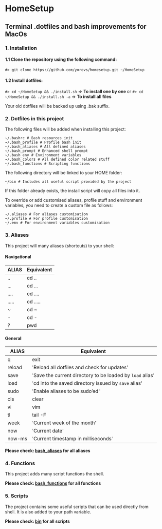 # HomeSetup
## Terminal .dotfiles and bash improvements for MacOs

### 1. Installation

#### 1.1 Clone the repository using the following command:

`#> git clone https://github.com/yorevs/homesetup.git ~/HomeSetup`

#### 1.2 Install dotfiles:

`#> cd ~/HomeSetup && ./install.sh` => **To install one by one**
or
`#> cd ~/HomeSetup && ./install.sh -a` => **To install all files**

Your old dotfiles will be backed up using .bak suffix.

### 2. Dotfiles in this project

The following files will be added when installing this project:

```
~/.bashrc # Bash resources init
~/.bash_profile # Profile bash init
~/.bash_aliases # All defined aliases
~/.bash_prompt # Enhanced shell prompt
~/.bash_env # Environment variables
~/.bash_colors # All defined color related stuff
~/.bash_functions # Scripting functions
```

The following directory will be linked to your HOME folder:

`~/bin # Includes all useful script provided by the project`

If this folder already exists, the install script will copy all files into it.

To override or add customised aliases, profile stuff and environment variables, you need to create a custom file as follows:

```
~/.aliases # For aliases customisation
~/.profile # For profile customisation
~/.env # For environment variables customisation
```

### 3. Aliases

This project will many aliases (shortcuts) to your shell:

#### Navigational

ALIAS   | Equivalent
------- | ----------
..      | cd ..
...     | cd ...
....    | cd ....
.....   | cd .....
~       | cd ~
-       | cd -
?       | pwd

#### General

ALIAS   | Equivalent
------- | -------
q       | exit
reload  | 'Reload all dotfiles and check for updates'
save    | 'Save the current directory to be loaded by `load` alias'
load    | 'cd into the saved directory issued by `save` alias'
sudo    | 'Enable aliases to be sudo’ed'
cls     | clear
vi      | vim
tl      | tail -F
week    | 'Current week of the month' 
now     | 'Current date'
now-ms  | 'Current timestamp in milliseconds'

**Please check: [bash_aliases](./bash_aliases.sh) for all aliases**

### 4. Functions

This project adds many script functions the shell.

**Please check: [bash_functions](./bash_functions.sh) for all functions**

### 5. Scripts

The project contains some useful scripts that can be used directly from shell. It is also added to your path variable.

**Please check: [bin](./bin) for all scripts**


